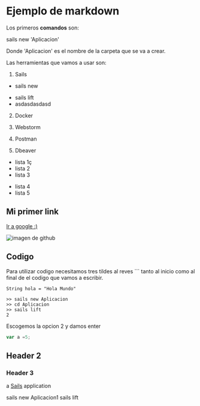 

# Ejemplo de markdown

Los primeros **comandos** son:

sails new 'Aplicacion'

Donde 'Aplicacion' es el nombre de la carpeta que se va a crear.


Las herramientas que vamos a usar son:

1. Sails
  * sails new
  - sails lift
  - asdasdasdasd
2. Docker
  
3. Webstorm
4. Postman
5. Dbeaver

- lista 1ç
- lista 2
- lista 3
* lista 4
* lista 5 

## Mi primer link 

[Ir a google :)](https://www.google.com)

![imagen de github](https://assets-cdn.github.com/images/modules/open_graph/github-octocat.png)


## Codigo

Para utilizar codigo necesitamos tres tildes al reves  ``` tanto al inicio como al final de el codigo que vamos a escribir.

```
String hola = "Hola Mundo" 
```

```
>> sails new Aplicacion
>> cd Aplicacion
>> sails lift
2
```
Escogemos la opcion 2 y damos enter


```javascript
var a =5;
```
















## Header 2

### Header 3


a [Sails](http://sailsjs.org) application





sails new Aplicacion1
sails lift
